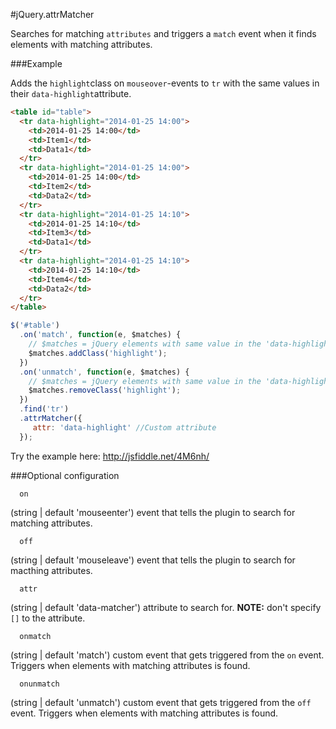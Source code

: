 #jQuery.attrMatcher

Searches for matching ```attributes``` and triggers a ```match``` event when it finds 
elements with matching attributes.

###Example

Adds the ```highlight```class on ```mouseover```-events to ```tr``` with 
the same values in their ```data-highlight```attribute.

```html
<table id="table">
  <tr data-highlight="2014-01-25 14:00">
    <td>2014-01-25 14:00</td>
    <td>Item1</td>
    <td>Data1</td>
  </tr>
  <tr data-highlight="2014-01-25 14:00">
    <td>2014-01-25 14:00</td>
    <td>Item2</td>
    <td>Data2</td>
  </tr>
  <tr data-highlight="2014-01-25 14:10">
    <td>2014-01-25 14:10</td>
    <td>Item3</td>
    <td>Data1</td>
  </tr>
  <tr data-highlight="2014-01-25 14:10">
    <td>2014-01-25 14:10</td>
    <td>Item4</td>
    <td>Data2</td>
  </tr>
</table>
```

```javascript
$('#table')
  .on('match', function(e, $matches) {
    // $matches = jQuery elements with same value in the 'data-highlight' attribute.
    $matches.addClass('highlight');
  })
  .on('unmatch', function(e, $matches) {
    // $matches = jQuery elements with same value in the 'data-highlight' attribute.
    $matches.removeClass('highlight');
  })
  .find('tr')
  .attrMatcher({
     attr: 'data-highlight' //Custom attribute
  });
```

Try the example here: http://jsfiddle.net/4M6nh/

###Optional configuration

```
  on
```
(string | default 'mouseenter') event that tells the plugin to search for matching attributes.

```
  off
```
(string | default 'mouseleave') event that tells the plugin to search for macthing attributes.

```
  attr
```
(string | default 'data-matcher') attribute to search for. <strong>NOTE:</strong> don't specify ```[]``` to the attribute.

```
  onmatch
```
(string | default 'match') custom event that gets triggered from the ```on``` event. Triggers when elements with matching attributes is found.
```
  onunmatch
```
(string | default 'unmatch') custom event that gets triggered from the ```off``` event. Triggers when elements with matching attributes is found.